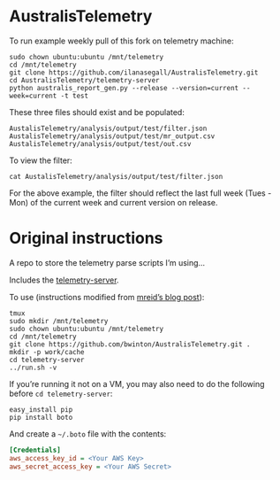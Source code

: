 AustralisTelemetry
==================


To run example weekly pull of this fork on telemetry machine:

```Shell
sudo chown ubuntu:ubuntu /mnt/telemetry
cd /mnt/telemetry
git clone https://github.com/ilanasegall/AustralisTelemetry.git
cd AustralisTelemetry/telemetry-server
python australis_report_gen.py --release --version=current --week=current -t test
```

These three files should exist and be populated:

```Shell
AustalisTelemetry/analysis/output/test/filter.json
AustalisTelemetry/analysis/output/test/mr_output.csv
AustalisTelemetry/analysis/output/test/out.csv
```

To view the filter:
```Shell 
cat AustalisTelemetry/analysis/output/test/filter.json
```
For the above example, the filter should reflect the last full week (Tues - Mon) of the current week and current version on release.



Original instructions
=====================



A repo to store the telemetry parse scripts I’m using…

Includes the [telemetry-server](https://github.com/mozilla/telemetry-server.git).

To use (instructions modified from [mreid’s blog post](http://mreid-moz.github.io/blog/2013/11/06/current-state-of-telemetry-analysis/)):

```Shell
tmux
sudo mkdir /mnt/telemetry
sudo chown ubuntu:ubuntu /mnt/telemetry
cd /mnt/telemetry
git clone https://github.com/bwinton/AustralisTelemetry.git .
mkdir -p work/cache
cd telemetry-server
../run.sh -v
```

If you’re running it not on a VM, you may also need to do the following before `cd telemetry-server`:

```Shell
easy_install pip
pip install boto
```

And create a `~/.boto` file with the contents:
```INI
[Credentials]
aws_access_key_id = <Your AWS Key>
aws_secret_access_key = <Your AWS Secret>
```
